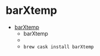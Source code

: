# barXtemp
- [barXtemp](https://gabriele91.github.io/barXtemp/)
  -  barXtemp
  - 
  - `brew cask install barXtemp`
